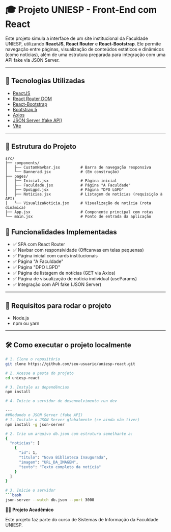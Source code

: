 # 🎓 Projeto UNIESP - Front-End com React

Este projeto simula a interface de um site institucional da Faculdade UNIESP, utilizando **ReactJS**, **React Router** e **React-Bootstrap**. Ele permite navegação entre páginas, visualização de conteúdos estáticos e dinâmicos (como notícias), além de uma estrutura preparada para integração com uma API fake via JSON Server.

---

## 🚀 Tecnologias Utilizadas

- [ReactJS](https://reactjs.org/)
- [React Router DOM](https://reactrouter.com/)
- [React-Bootstrap](https://react-bootstrap.github.io/)
- [Bootstrap 5](https://getbootstrap.com/)
- [Axios](https://axios-http.com/)
- [JSON Server (fake API)](https://github.com/typicode/json-server)
- [Vite](https://vitejs.dev/)

---

## 📁 Estrutura do Projeto

```
src/
├── components/
│   ├── CustomNavbar.jsx         # Barra de navegação responsiva
│   └── Bannerad.jsx             # (Em construção)
├── pages/
│   ├── Inicial.jsx              # Página inicial
│   ├── Faculdade.jsx            # Página "A Faculdade"
│   ├── DpoLgpd.jsx              # Página "DPO LGPD"
│   ├── Noticias.jsx             # Listagem de notícias (requisição à API)
│   └── VisualizaNoticia.jsx     # Visualização de notícia (rota dinâmica)
├── App.jsx                      # Componente principal com rotas
└── main.jsx                     # Ponto de entrada da aplicação
```

## 📌 Funcionalidades Implementadas

- ✅ SPA com React Router
- ✅ Navbar com responsividade (Offcanvas em telas pequenas)
- ✅ Página inicial com cards institucionais
- ✅ Página "A Faculdade"
- ✅ Página "DPO LGPD"
- ✅ Página de listagem de notícias (GET via Axios)
- ✅ Página de visualização de notícia individual (useParams)
- ✅ Integração com API fake (JSON Server)

---

## 🧪 Requisitos para rodar o projeto

- Node.js
- npm ou yarn

---

## 🛠️ Como executar o projeto localmente

```bash
# 1. Clone o repositório
git clone https://github.com/seu-usuario/uniesp-react.git

# 2. Acesse a pasta do projeto
cd uniesp-react

# 3. Instale as dependências
npm install

# 4. Inicie o servidor de desenvolvimento run dev

---
##Rodando o JSON Server (fake API)
# 1. Instale o JSON Server globalmente (se ainda não tiver)
npm install -g json-server

# 2. Crie um arquivo db.json com estrutura semelhante a:
{
  "noticias": [
    {
      "id": 1,
      "titulo": "Nova Biblioteca Inaugurada",
      "imagem": "URL_DA_IMAGEM",
      "texto": "Texto completo da notícia"
    }
  ]
}

# 3. Inicie o servidor
```bash
json-server --watch db.json --port 3000
```

👨‍🏫 **Projeto Acadêmico**

Este projeto faz parte do curso de Sistemas de Informação da Faculdade UNIESP.